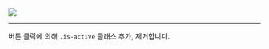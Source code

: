 <img src="https://user-images.githubusercontent.com/92071025/217313411-6b0fc6cd-3def-4daa-8ed7-74f24f893981.gif" />

<hr />

버튼 클릭에 의해 <code>.is-active</code> 클래스 추가, 제거합니다.
